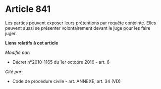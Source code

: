# Article 841

Les parties peuvent exposer leurs prétentions par requête conjointe. Elles peuvent aussi se présenter volontairement devant
le juge pour les faire juger.

**Liens relatifs à cet article**

_Modifié par_:

  - Décret n°2010-1165 du 1er octobre 2010 - art. 6

_Cité par_:

  - Code de procédure civile - art. ANNEXE, art. 34 (VD)
